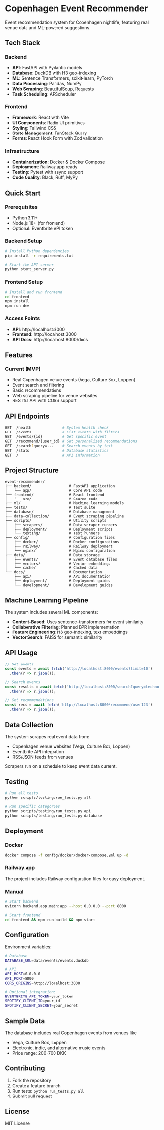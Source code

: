# Copenhagen Event Recommender

Event recommendation system for Copenhagen nightlife, featuring real venue data and ML-powered suggestions.

## Tech Stack

### Backend
- **API**: FastAPI with Pydantic models
- **Database**: DuckDB with H3 geo-indexing
- **ML**: Sentence Transformers, scikit-learn, PyTorch
- **Data Processing**: Pandas, NumPy
- **Web Scraping**: BeautifulSoup, Requests
- **Task Scheduling**: APScheduler

### Frontend
- **Framework**: React with Vite
- **UI Components**: Radix UI primitives
- **Styling**: Tailwind CSS
- **State Management**: TanStack Query
- **Forms**: React Hook Form with Zod validation

### Infrastructure
- **Containerization**: Docker & Docker Compose
- **Deployment**: Railway.app ready
- **Testing**: Pytest with async support
- **Code Quality**: Black, Ruff, MyPy

## Quick Start

### Prerequisites
- Python 3.11+
- Node.js 18+ (for frontend)
- Optional: Eventbrite API token

### Backend Setup
```bash
# Install Python dependencies
pip install -r requirements.txt

# Start the API server
python start_server.py
```

### Frontend Setup
```bash
# Install and run frontend
cd frontend
npm install
npm run dev
```

### Access Points
- **API**: http://localhost:8000
- **Frontend**: http://localhost:3000
- **API Docs**: http://localhost:8000/docs

## Features

### Current (MVP)
- Real Copenhagen venue events (Vega, Culture Box, Loppen)
- Event search and filtering
- Basic recommendations
- Web scraping pipeline for venue websites
- RESTful API with CORS support

## API Endpoints

```bash
GET  /health              # System health check
GET  /events              # List events with filters
GET  /events/{id}         # Get specific event
GET  /recommend/{user_id} # Get personalized recommendations
GET  /search?query=...    # Search events by text
GET  /stats               # Database statistics
GET  /                    # API information
```

## Project Structure

```
event-recommender/
├── backend/                 # FastAPI application
│   └── app/                 # Core API code
├── frontend/                # React frontend
│   └── src/                 # Source code
├── ml/                      # Machine learning models
├── tests/                   # Test suite
├── database/                # Database management
├── data-collection/         # Event scraping pipeline
├── scripts/                 # Utility scripts
│   ├── scrapers/            # Data scraper runners
│   ├── deployment/          # Deployment scripts
│   └── testing/             # Test runners
├── config/                  # Configuration files
│   ├── docker/              # Docker configurations
│   ├── railway/             # Railway deployment
│   └── nginx/               # Nginx configuration
├── data/                    # Data storage
│   ├── events/              # Event database files
│   ├── vectors/             # Vector embeddings
│   └── cache/               # Cached data
└── docs/                    # Documentation
    ├── api/                 # API documentation
    ├── deployment/          # Deployment guides
    └── development/         # Development guides
```

## Machine Learning Pipeline

The system includes several ML components:

- **Content-Based**: Uses sentence-transformers for event similarity
- **Collaborative Filtering**: Planned BPR implementation
- **Feature Engineering**: H3 geo-indexing, text embeddings
- **Vector Search**: FAISS for semantic similarity

## API Usage

```javascript
// Get events
const events = await fetch('http://localhost:8000/events?limit=10')
  .then(r => r.json());

// Search events
const results = await fetch('http://localhost:8000/search?query=techno')
  .then(r => r.json());

// Get recommendations
const recs = await fetch('http://localhost:8000/recommend/user123')
  .then(r => r.json());
```

## Data Collection

The system scrapes real event data from:
- Copenhagen venue websites (Vega, Culture Box, Loppen)
- Eventbrite API integration
- RSS/JSON feeds from venues

Scrapers run on a schedule to keep event data current.

## Testing

```bash
# Run all tests
python scripts/testing/run_tests.py all

# Run specific categories
python scripts/testing/run_tests.py api
python scripts/testing/run_tests.py database
```

## Deployment

### Docker
```bash
docker compose -f config/docker/docker-compose.yml up -d
```

### Railway.app
The project includes Railway configuration files for easy deployment.

### Manual
```bash
# Start backend
uvicorn backend.app.main:app --host 0.0.0.0 --port 8000

# Start frontend
cd frontend && npm run build && npm start
```

## Configuration

Environment variables:
```bash
# Database
DATABASE_URL=data/events/events.duckdb

# API
API_HOST=0.0.0.0
API_PORT=8000
CORS_ORIGINS=http://localhost:3000

# Optional integrations
EVENTBRITE_API_TOKEN=your_token
SPOTIFY_CLIENT_ID=your_id
SPOTIFY_CLIENT_SECRET=your_secret
```

## Sample Data

The database includes real Copenhagen events from venues like:
- Vega, Culture Box, Loppen
- Electronic, indie, and alternative music events
- Price range: 200-700 DKK

## Contributing

1. Fork the repository
2. Create a feature branch  
3. Run tests: `python run_tests.py all`
4. Submit pull request

## License

MIT License